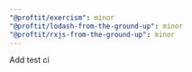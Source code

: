 ```yaml
---
"@proftit/exercism": minor
"@proftit/lodash-from-the-ground-up": minor
"@proftit/rxjs-from-the-ground-up": minor
---
```


Add test ci
